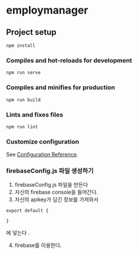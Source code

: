 # employmanager

## Project setup

```
npm install
```

### Compiles and hot-reloads for development

```
npm run serve
```

### Compiles and minifies for production

```
npm run build
```

### Lints and fixes files

```
npm run lint
```

### Customize configuration

See [Configuration Reference](https://cli.vuejs.org/config/).

### firebaseConfig.js 파일 생성하기

1. firebaseConfig.js 파일을 만든다<br/>
2. 자신의 firebase console을 들어간다.<br/>
3. 자신의 apikey가 담긴 정보를 가져와서<br/>

```
export default {

}

```

에 넣는다 .

4. firebase를 이용한다.
